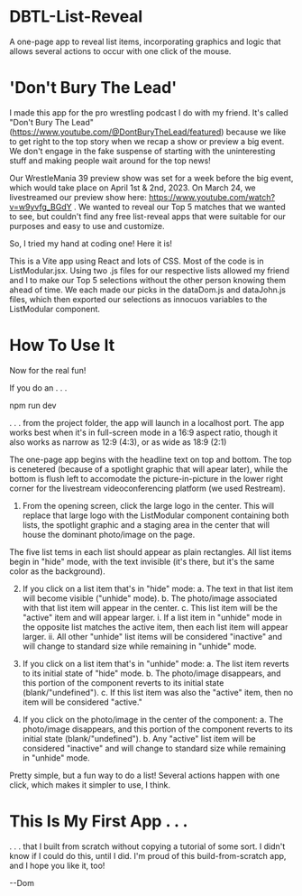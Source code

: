 # DBTL-List-Reveal
A one-page app to reveal list items, incorporating graphics and logic that allows several actions to occur with one click of the mouse.

# 'Don't Bury The Lead'
I made this app for the pro wrestling podcast I do with my friend.  It's called "Don't Bury The Lead" (https://www.youtube.com/@DontBuryTheLead/featured) because we like to get right to the top story when we recap a show or preview a big event.  We don't engage in the fake suspense of starting with the uninteresting stuff and making people wait around for the top news!

Our WrestleMania 39 preview show was set for a week before the big event, which would take place on April 1st & 2nd, 2023.  On March 24, we livestreamed our preview show here:  https://www.youtube.com/watch?v=w9yvfg_BGdY .  We wanted to reveal our Top 5 matches that we wanted to see, but couldn't find any free list-reveal apps that were suitable for our purposes and easy to use and customize.

So, I tried my hand at coding one!  Here it is!

This is a Vite app using React and lots of CSS.  Most of the code is in ListModular.jsx.  Using two .js files for our respective lists allowed my friend and I to make our Top 5 selections without the other person knowing them ahead of time.  We each made our picks in the dataDom.js and dataJohn.js files, which then exported our selections as innocuos variables to the ListModular component.

# How To Use It

Now for the real fun!

If you do an . . .

npm run dev

. . . from the project folder, the app will launch in a localhost port.  The app works best when it's in full-screen mode in a 16:9 aspect ratio, though it also works as narrow as 12:9 (4:3), or as wide as 18:9 (2:1)

The one-page app begins with the headline text on top and bottom.  The top is cenetered (because of a spotlight graphic that will apear later), while the bottom is flush left to accomodate the picture-in-picture in the lower right corner for the livestream videoconferencing platform (we used Restream).

1. From the opening screen, click the large logo in the center.  This will replace that large logo with the ListModular component containing both lists, the spotlight graphic and a staging area in the center that will house the dominant photo/image on the page.

The five list tems in each list should appear as plain rectangles.  All list items begin in "hide" mode, with the text invisible (it's there, but it's the same color as the background).

2. If you click on a list item that's in "hide" mode:
    a. The text in that list item will become visible ("unhide" mode).
    b. The photo/image associated with that list item will appear in the center.
    c. This list item will be the "active" item and will appear larger.
        i. If a list item in "unhide" mode in the opposite list matches the active item, then each list item will appear larger.
        ii. All other "unhide" list items will be considered "inactive" and will change to standard size while remaining in "unhide" mode.

3. If you click on a list item that's in "unhide" mode:
    a. The list item reverts to its initial state of "hide" mode.
    b. The photo/image disappears, and this portion of the component reverts to its initial state (blank/"undefined").
    c. If this list item was also the "active" item, then no item will be considered "active."

4. If you click on the photo/image in the center of the component:
    a. The photo/image disappears, and this portion of the component reverts to its initial state (blank/"undefined").
    b. Any "active" list item will be considered "inactive" and will change to standard size while remaining in "unhide" mode.

Pretty simple, but a fun way to do a list!  Several actions happen with one click, which makes it simpler to use, I think.

# This Is My First App . . .

. . . that I built from scratch without copying a tutorial of some sort.  I didn't know if I could do this, until I did.  I'm proud of this build-from-scratch app, and I hope you like it, too!

--Dom
